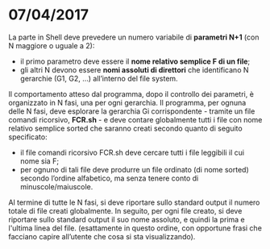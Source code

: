 # 07/04/2017
La parte in Shell deve prevedere un numero variabile di **parametri N+1** (con N maggiore o uguale a 2):
- il primo parametro deve essere il **nome relativo semplice F di un file**;
- gli altri N devono essere **nomi assoluti di direttori** che identificano N
gerarchie (G1, G2, …) all’interno del file system. 

Il comportamento atteso dal programma, dopo il controllo dei parametri, è
organizzato in N fasi, una per ogni gerarchia.
Il programma, per ognuna delle N fasi, deve esplorare la gerarchia Gi
corrispondente - tramite un file comandi ricorsivo, **FCR.sh** - e deve contare globalmente tutti i file con nome relativo semplice sorted che saranno creati secondo quanto di seguito specificato:
- il file comandi ricorsivo FCR.sh deve cercare tutti i file leggibili il cui nome sia F;
- per ognuno di tali file deve produrre un file ordinato (di nome sorted) secondo l’ordine alfabetico, ma senza tenere
conto di minuscole/maiuscole.

Al termine di tutte le N fasi, si deve riportare sullo standard output il numero totale di file creati globalmente. In seguito, per ogni file creato, si deve riportare sullo standard output il suo nome assoluto, e quindi la prima e
l'ultima linea del file.
(esattamente in questo ordine, con opportune frasi che facciano capire all’utente
che cosa si sta visualizzando).